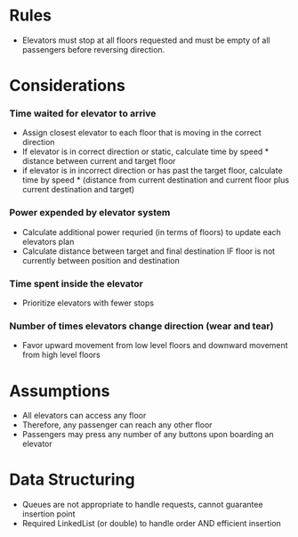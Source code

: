 # Rules
* Elevators must stop at all floors requested and must be empty of all passengers before reversing direction.

# Considerations
### Time waited for elevator to arrive
* Assign closest elevator to each floor that is moving in the correct direction
* If elevator is in correct direction or static, calculate time by speed * distance between current and target floor
* if elevator is in incorrect direction or has past the target floor, calculate time by speed * (distance from current destination and current floor plus current destination and target)

### Power expended by elevator system
* Calculate additional power requried (in terms of floors) to update each elevators plan
* Calculate distance between target and final destination IF floor is not currently between position and destination

### Time spent inside the elevator
* Prioritize elevators with fewer stops

### Number of times elevators change direction (wear and tear)
* Favor upward movement from low level floors and downward movement from high level floors

# Assumptions
* All elevators can access any floor
* Therefore, any passenger can reach any other floor
* Passengers may press any number of any buttons upon boarding an elevator


# Data Structuring
* Queues are not appropriate to handle requests, cannot guarantee insertion point
* Required LinkedList (or double) to handle order AND efficient insertion


